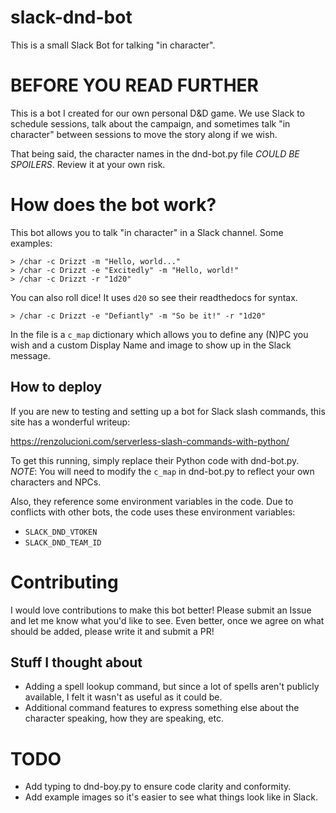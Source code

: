 # slack-dnd-bot

This is a small Slack Bot for talking "in character".

# BEFORE YOU READ FURTHER

This is a bot I created for our own personal D&D game. We use Slack to schedule sessions, talk about the campaign, and sometimes talk "in character" between sessions to move the story along if we wish.

That being said, the character names in the dnd-bot.py file *COULD BE SPOILERS*. Review it at your own risk.

# How does the bot work?

This bot allows you to talk "in character" in a Slack channel. Some examples:

```
> /char -c Drizzt -m "Hello, world..."
> /char -c Drizzt -e "Excitedly" -m "Hello, world!"
> /char -c Drizzt -r "1d20"
```

You can also roll dice! It uses `d20` so see their readthedocs for syntax.
```
> /char -c Drizzt -e "Defiantly" -m "So be it!" -r "1d20"
```

In the file is a `c_map` dictionary which allows you to define any (N)PC you wish and a custom Display Name and image to show up in the Slack message.

## How to deploy

If you are new to testing and setting up a bot for Slack slash commands, this site has a wonderful writeup:

https://renzolucioni.com/serverless-slash-commands-with-python/

To get this running, simply replace their Python code with dnd-bot.py.
*NOTE*: You will need to modify the `c_map` in dnd-bot.py to reflect your own characters and NPCs.

Also, they reference some environment variables in the code. Due to conflicts with other bots, the code uses these environment variables:

* `SLACK_DND_VTOKEN`
* `SLACK_DND_TEAM_ID`

# Contributing

I would love contributions to make this bot better! Please submit an Issue and let me know what you'd like to see. Even better, once we agree on what should be added, please write it and submit a PR!

## Stuff I thought about

* Adding a spell lookup command, but since a lot of spells aren't publicly available, I felt it wasn't as useful as it could be.
* Additional command features to express something else about the character speaking, how they are speaking, etc.

# TODO

* Add typing to dnd-boy.py to ensure code clarity and conformity.
* Add example images so it's easier to see what things look like in Slack.
